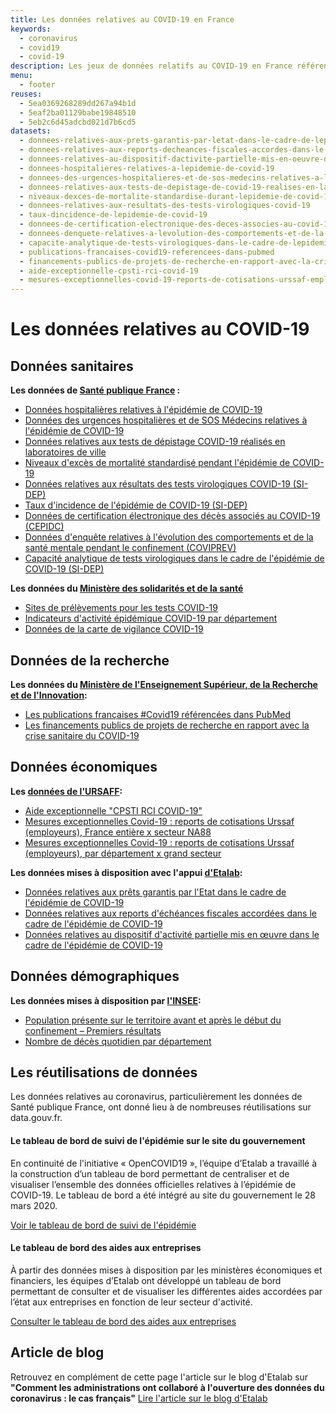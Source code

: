 ```yaml
---
title: Les données relatives au COVID-19 en France
keywords:
  - coronavirus
  - covid19
  - covid-19
description: Les jeux de données relatifs au COVID-19 en France référencés sur data.gouv.fr
menu:
  - footer
reuses:
  - 5ea0369268289dd267a94b1d
  - 5eaf2ba01129babe19848510
  - 5eb2c6d45adcbd021d7b6cd5
datasets:
  - donnees-relatives-aux-prets-garantis-par-letat-dans-le-cadre-de-lepidemie-de-covid-19
  - donnees-relatives-aux-reports-decheances-fiscales-accordes-dans-le-cadre-de-lepidemie-de-covid-19
  - donnees-relatives-au-dispositif-dactivite-partielle-mis-en-oeuvre-dans-le-cadre-de-lepidemie-de-covid-19
  - donnees-hospitalieres-relatives-a-lepidemie-de-covid-19
  - donnees-des-urgences-hospitalieres-et-de-sos-medecins-relatives-a-lepidemie-de-covid-19
  - donnees-relatives-aux-tests-de-depistage-de-covid-19-realises-en-laboratoire-de-ville
  - niveaux-dexces-de-mortalite-standardise-durant-lepidemie-de-covid-19
  - donnees-relatives-aux-resultats-des-tests-virologiques-covid-19
  - taux-dincidence-de-lepidemie-de-covid-19
  - donnees-de-certification-electronique-des-deces-associes-au-covid-19-cepidc
  - donnees-denquete-relatives-a-levolution-des-comportements-et-de-la-sante-mentale-pendant-lepidemie-de-covid-19-coviprev
  - capacite-analytique-de-tests-virologiques-dans-le-cadre-de-lepidemie-covid-19
  - publications-francaises-covid19-referencees-dans-pubmed
  - financements-publics-de-projets-de-recherche-en-rapport-avec-la-crise-sanitaire-du-covid-19
  - aide-exceptionnelle-cpsti-rci-covid-19
  - mesures-exceptionnelles-covid-19-reports-de-cotisations-urssaf-employeurs-france-entiere-x-secteur-na88
---
```

# Les données relatives au COVID-19

## Données sanitaires

**Les données de [Santé publique France](https://www.data.gouv.fr/fr/organizations/sante-publique-france/) :**

- [Données hospitalières relatives à l'épidémie de COVID-19](https://www.data.gouv.fr/fr/datasets/donnees-hospitalieres-relatives-a-lepidemie-de-covid-19/)
- [Données des urgences hospitalières et de SOS Médecins relatives à l'épidémie de COVID-19](https://www.data.gouv.fr/fr/datasets/donnees-des-urgences-hospitalieres-et-de-sos-medecins-relatives-a-lepidemie-de-covid-19/)
- [Données relatives aux tests de dépistage COVID-19 réalisés en laboratoires de ville](https://www.data.gouv.fr/fr/datasets/donnees-relatives-aux-tests-de-depistage-de-covid-19-realises-en-laboratoire-de-ville/)
- [Niveaux d'excès de mortalité standardisé pendant l'épidémie de COVID-19](https://www.data.gouv.fr/fr/datasets/niveaux-dexces-de-mortalite-standardise-durant-lepidemie-de-covid-19/)
- [Données relatives aux résultats des tests virologiques COVID-19 (SI-DEP)](https://www.data.gouv.fr/fr/datasets/donnees-relatives-aux-resultats-des-tests-virologiques-covid-19/)
- [Taux d'incidence de l'épidémie de COVID-19 (SI-DEP)](https://www.data.gouv.fr/fr/datasets/taux-dincidence-de-lepidemie-de-covid-19/)
- [Données de certification électronique des décès associés au COVID-19 (CEPIDC)](https://www.data.gouv.fr/fr/datasets/donnees-de-certification-electronique-des-deces-associes-au-covid-19-cepidc/)
- [Données d'enquête relatives à l'évolution des comportements et de la santé mentale pendant le confinement (COVIPREV)](https://www.data.gouv.fr/fr/datasets/donnees-denquete-relatives-a-levolution-des-comportements-et-de-la-sante-mentale-pendant-le-confinement-coviprev/)
- [Capacité analytique de tests virologiques dans le cadre de l'épidémie de COVID-19 (SI-DEP)](https://www.data.gouv.fr/fr/datasets/capacite-analytique-de-tests-virologiques-dans-le-cadre-de-lepidemie-covid-19/)

**Les données du [Ministère des solidarités et de la santé](https://www.data.gouv.fr/fr/organizations/ministere-des-solidarites-et-de-la-sante/)**

- [Sites de prélèvements pour les tests COVID-19](https://www.data.gouv.fr/fr/datasets/sites-de-prelevements-pour-les-tests-covid/)
- [Indicateurs d'activité épidémique COVID-19 par département](https://www.data.gouv.fr/fr/datasets/indicateurs-dactivite-epidemique-covid-19-par-departement/)
- [Données de la carte de vigilance COVID-19](https://www.data.gouv.fr/fr/datasets/donnees-de-la-carte-de-vigilance-covid-19/)

## Données de la recherche 

**Les données du [Ministère de l'Enseignement Supérieur, de la Recherche et de l'Innovation](https://www.data.gouv.fr/fr/organizations/enseignement-superieur-et-recherche/):**

- [Les publications françaises #Covid19 référencées dans PubMed](https://www.data.gouv.fr/fr/datasets/publications-francaises-covid19-referencees-dans-pubmed/)
- [Les financements publics de projets de recherche en rapport avec la crise sanitaire du COVID-19](https://www.data.gouv.fr/fr/datasets/financements-publics-de-projets-de-recherche-en-rapport-avec-la-crise-sanitaire-du-covid-19/)

## Données économiques

**Les [données de l'URSAFF](https://www.data.gouv.fr/fr/organizations/unions-de-recouvrement-des-cotisations-de-securite-sociale-et-dallocations-familiales/):**

- [Aide exceptionnelle "CPSTI RCI COVID-19"](https://www.data.gouv.fr/fr/datasets/aide-exceptionnelle-cpsti-rci-covid-19/)
- [Mesures exceptionnelles Covid-19 : reports de cotisations Urssaf (employeurs), France entière x secteur NA88](https://www.data.gouv.fr/fr/datasets/mesures-exceptionnelles-covid-19-reports-de-cotisations-urssaf-employeurs-france-entiere-x-secteur-na88/)
- [Mesures exceptionnelles Covid-19 : reports de cotisations Urssaf (employeurs), par département x grand secteur](https://www.data.gouv.fr/fr/datasets/mesures-exceptionnelles-covid-19-reports-de-cotisations-urssaf-employeurs-par-departement-x-grand-secteur/)

**Les données mises à disposition avec l'appui [d'Etalab](https://www.data.gouv.fr/fr/organizations/etalab/):**

- [Données relatives aux prêts garantis par l'Etat dans le cadre de l'épidémie de COVID-19](https://www.data.gouv.fr/fr/datasets/donnees-relatives-aux-prets-garantis-par-letat-dans-le-cadre-de-lepidemie-de-covid-19/)
- [Données relatives aux reports d'échéances fiscales accordées dans le cadre de l'épidémie de COVID-19](https://www.data.gouv.fr/fr/datasets/donnees-relatives-aux-reports-decheances-fiscales-accordes-dans-le-cadre-de-lepidemie-de-covid-19/)
- [Données relatives au dispositif d'activité partielle mis en œuvre dans le cadre de l'épidémie de COVID-19](https://www.data.gouv.fr/fr/datasets/donnees-relatives-au-dispositif-dactivite-partielle-mis-en-oeuvre-dans-le-cadre-de-lepidemie-de-covid-19/)

## Données démographiques

**Les données mises à disposition par [l'INSEE](https://www.data.gouv.fr/fr/organizations/institut-national-de-la-statistique-et-des-etudes-economiques-insee/):**
- [Population présente sur le territoire avant et après le début du confinement – Premiers résultats](https://www.data.gouv.fr/fr/datasets/population-presente-sur-le-territoire-avant-et-apres-le-debut-du-confinement-premiers-resultats/)
- [Nombre de décès quotidien par département](https://www.data.gouv.fr/fr/datasets/nombre-de-deces-quotidiens-par-departement/) 

## Les réutilisations de données

Les données relatives au coronavirus, particulièrement les données de Santé publique France, ont donné lieu à de nombreuses réutilisations sur data.gouv.fr.

#### Le tableau de bord de suivi de l'épidémie sur le site du gouvernement

En continuité de l'initiative « OpenCOVID19 », l’équipe d’Etalab a travaillé à la construction d’un tableau de bord permettant de centraliser et de visualiser l’ensemble des données officielles relatives à l’épidémie de COVID-19. Le tableau de bord a été intégré au site du gouvernement le 28 mars 2020.

[Voir le tableau de bord de suivi de l'épidémie](https://www.gouvernement.fr/info-coronavirus/carte-et-donnees)

#### Le tableau de bord des aides aux entreprises

À partir des données mises à disposition par les ministères économiques et financiers, les équipes d’Etalab ont développé un tableau de bord permettant de consulter et de visualiser les différentes aides accordées par l’état aux entreprises en fonction de leur secteur d'activité.

[Consulter le tableau de bord des aides aux entreprises](https://aides-entreprises.data.gouv.fr/)

## Article de blog

Retrouvez en complément de cette page l'article sur le blog d'Etalab sur **"Comment les administrations ont collaboré à l'ouverture des données du coronavirus : le cas français"**
[Lire l'article sur le blog d'Etalab](https://www.etalab.gouv.fr/comment-les-administrations-ont-collabore-a-louverture-des-donnees-du-coronavirus-le-cas-francais)

